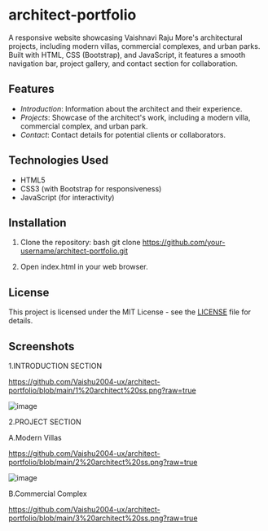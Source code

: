 # architect-portfolio
A responsive website showcasing Vaishnavi Raju More's architectural projects, including modern villas, commercial complexes, and urban parks. Built with HTML, CSS (Bootstrap), and JavaScript, it features a smooth navigation bar, project gallery, and contact section for collaboration.

## Features

- *Introduction*: Information about the architect and their experience.
- *Projects*: Showcase of the architect's work, including a modern villa, commercial complex, and urban park.
- *Contact*: Contact details for potential clients or collaborators.

## Technologies Used

- HTML5
- CSS3 (with Bootstrap for responsiveness)
- JavaScript (for interactivity)

## Installation

1. Clone the repository:
    bash
    git clone https://github.com/your-username/architect-portfolio.git
    
2. Open index.html in your web browser.

## License

This project is licensed under the MIT License - see the [LICENSE](LICENSE) file for details.

## Screenshots

1.INTRODUCTION SECTION

https://github.com/Vaishu2004-ux/architect-portfolio/blob/main/1%20architect%20ss.png?raw=true

![image](https://github.com/user-attachments/assets/40a0290a-1066-41ea-bf22-ea28a1b4fda0)

2.PROJECT SECTION

A.Modern Villas

https://github.com/Vaishu2004-ux/architect-portfolio/blob/main/2%20architect%20ss.png?raw=true

![image](https://github.com/user-attachments/assets/ec4ce0ae-b156-4ffa-860a-e6b0566e9773)

B.Commercial Complex

https://github.com/Vaishu2004-ux/architect-portfolio/blob/main/3%20architect%20ss.png?raw=true






